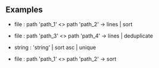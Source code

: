 ## Examples

- file : path 'path_1' <> path 'path_2' -> lines | sort
- file : path 'path_3' <> path 'path_4' -> lines | deduplicate
- string : 'string' | sort asc | unique

- file : path 'path_1' <> path 'path_2' -> sort

